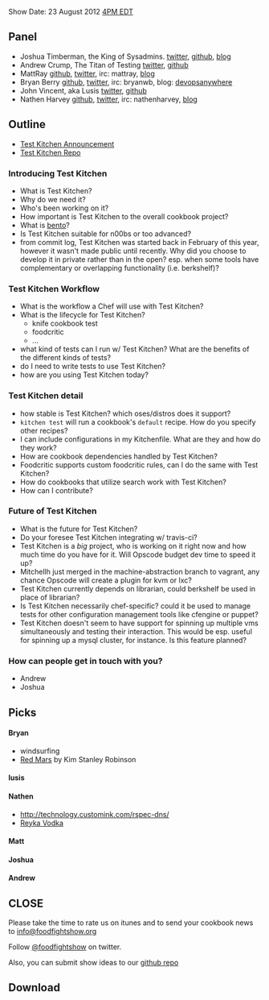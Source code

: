 Show Date:  23 August 2012 [4PM EDT](http://www.timeanddate.com/worldclock/fixedtime.html?iso=20120823T2000)

Panel<a name="panel"></a>
-----

* Joshua Timberman, the King of Sysadmins.  [twitter](https://twitter.com/jtimberman), [github](http://github.com/jtimberman), [blog](http://jtimberman.housepub.org/)
* Andrew Crump, The Titan of Testing [twitter](https://twitter.com/acrmp), [github](http://github.com/acrmp)
* MattRay [github](http://github.com/mattray), [twitter](http://twitter.com/mattray), irc: mattray, [blog](http://www.leastresistance.net/)
* Bryan Berry [github](http://github.com/bryanwb), [twitter](http://twitter.com/bryanwb), irc: bryanwb, blog: [devopsanywhere](http://devopsanywhere.blogspot.com)
* John Vincent, aka Lusis [twitter](https://twitter.com/#!/lusis), [github](https://github.com/lusis)
* Nathen Harvey [github](http://github.com/nathenharvey), [twitter](http://twitter.com/nathenharvey), irc: nathenharvey, [blog](http://nathenharvey.com)


Outline
-------

* [Test Kitchen Announcement](http://www.opscode.com/blog/2012/08/17/announcing-test-kitchen/)
* [Test Kitchen Repo](https://github.com/opscode/test-kitchen)

### Introducing Test Kitchen

* What is Test Kitchen?
* Why do we need it?
* Who's been working on it?
* How important is Test Kitchen to the overall cookbook project?
* What is [bento](https://github.com/opscode/bento)?
* Is Test Kitchen suitable for n00bs or too advanced?
* from commit log, Test Kitchen was started back in February of this
  year, however it wasn't made public until recently. Why did you
  choose to develop it in private rather than in the open? esp. when
  some tools have complementary or overlapping functionality (i.e. berkshelf)?

### Test Kitchen Workflow

* What is the workflow a Chef will use with Test Kitchen?
* What is the lifecycle for Test Kitchen?
  * knife cookbook test
  * foodcritic
  * ...
* what kind of tests can I run w/ Test Kitchen? What are the benefits
  of the different kinds of tests?
* do I need to write tests to use Test Kitchen?
* how are you using Test Kitchen today?

### Test Kitchen detail

* how stable is Test Kitchen? which oses/distros does it support?
* `kitchen test` will run a cookbook's `default` recipe.  How do you specify other recipes?
* I can include configurations in my Kitchenfile.  What are they and how do they work?
* How are cookbook dependencies handled by Test Kitchen?
* Foodcritic supports custom foodcritic rules, can I do the same with Test Kitchen?
* How do cookbooks that utilize search work with Test Kitchen? 
* How can I contribute?

### Future of Test Kitchen

* What is the future for Test Kitchen?
* Do your foresee Test Kitchen integrating w/ travis-ci?
* Test Kitchen is a _big_ project, who is working on it right now and
  how much time do you have for it. Will Opscode  budget dev time to
  speed it up?
* Mitchellh just merged in the machine-abstraction branch to vagrant,
  any chance Opscode will create a plugin for kvm or lxc?
* Test Kitchen currently depends on librarian, could berkshelf be used in place of librarian?
* Is Test Kitchen necessarily chef-specific? could it be used to
  manage tests for other configuration management tools like cfengine
  or puppet?
* Test Kitchen doesn't seem to have support for spinning up multiple
  vms simultaneously and testing their interaction. This would be esp. useful for
  spinning up a mysql cluster, for instance. Is this feature planned?

### How can people get in touch with you?

* Andrew
* Joshua

Picks<a name="picks"></a>
-----

#### Bryan  

* windsurfing
* [Red Mars](http://www.amazon.com/Red-Mars-Trilogy-Stanley-Robinson/dp/0553560735) by Kim Stanley Robinson

#### lusis  

#### Nathen  

* http://technology.customink.com/rspec-dns/
* [Reyka Vodka](http://reyka.com/)

#### Matt

#### Joshua

#### Andrew



CLOSE
-----

Please take the time to rate us on itunes and to send your cookbook
news to [info@foodfightshow.org](mailto:info@foodfightshow.org)

Follow [@foodfightshow](http://twitter.com/foodfightshow) on twitter.

Also, you can submit show ideas to our [github repo](https://github.com/foodfight/showz)



Download
--------
